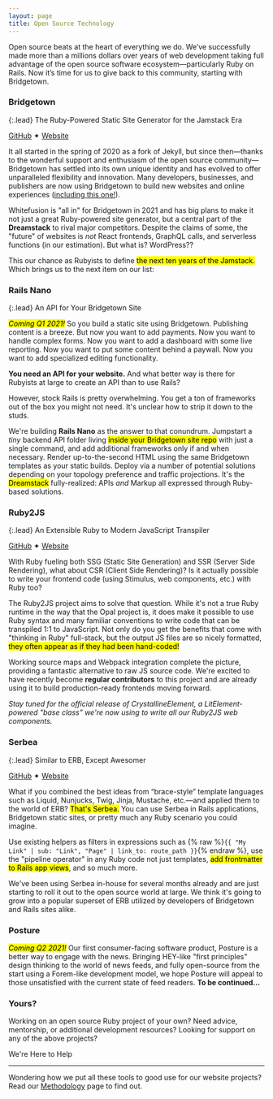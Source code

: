 ```yaml
---
layout: page
title: Open Source Technology
---
```


Open source beats at the heart of everything we do. We’ve successfully made more than a millions dollars over years of web development taking full advantage of the open source software ecosystem—particularly Ruby on Rails. Now it’s time for us to give back to this community, starting with Bridgetown.

### Bridgetown

{:.lead}
The Ruby-Powered Static Site Generator for the Jamstack Era

<a href="https://github.com/bridgetownrb/bridgetown" style="margin-right:var(--sl-spacing-xxx-small)"><sl-icon name="github"></sl-icon>GitHub</a> ✦ <a href="https://www.bridgetownrb.com"><sl-icon name="globe"></sl-icon>Website</a>

It all started in the spring of 2020 as a fork of Jekyll, but since then—thanks to the wonderful support and enthusiasm of the open source community—Bridgetown has settled into its own unique identity and has evolved to offer unparalleled flexibility and innovation. Many developers, businesses, and publishers are now using Bridgetown to build new websites and online experiences ([including this one!](https://github.com/whitefusionhq/whitefusion.studio)).

Whitefusion is "all in" for Bridgetown in 2021 and has big plans to make it not just a great Ruby-powered site generator, but a central part of the **Dreamstack** to rival major competitors. Despite the claims of some, the "future" of websites is _not_ React frontends, GraphQL calls, and serverless functions (in our estimation). But what is? WordPress??

This our chance as Rubyists to define <mark>the next ten years of the Jamstack.</mark> Which brings us to the next item on our list:

### Rails Nano

{:.lead}
An API for Your Bridgetown Site

<mark markdown="span">_Coming Q1 2021!_</mark> So you build a static site using Bridgetown. Publishing content is a breeze. But now you want to add payments. Now you want to handle complex forms. Now you want to add a dashboard with some live reporting. Now you want to put some content behind a paywall. Now you want to add specialized editing functionality.

**You need an API for your website.** And what better way is there for Rubyists at large to create an API than to use Rails?

However, stock Rails is pretty overwhelming. You get a ton of frameworks out of the box you might not need. It's unclear how to strip it down to the studs.

We're building **Rails Nano** as the answer to that conundrum. Jumpstart a _tiny_ backend API folder living <mark>inside your Bridgetown site repo</mark> with just a single command, and add additional frameworks only if and when necessary. Render up-to-the-second HTML using the same Bridgetown templates as your static builds. Deploy via a number of potential solutions depending on your topology preference and traffic projections. It's the <mark>Dreamstack</mark> fully-realized: APIs _and_ Markup all expressed through Ruby-based solutions.

### Ruby2JS

{:.lead}
An Extensible Ruby to Modern JavaScript Transpiler

<a href="https://github.com/ruby2js/ruby2js" style="margin-right:var(--sl-spacing-xxx-small)"><sl-icon name="github"></sl-icon>GitHub</a> ✦ <a href="https://www.ruby2js.com"><sl-icon name="globe"></sl-icon>Website</a>

With Ruby fueling both SSG (Static Site Generation) and SSR (Server Side Rendering), what about CSR (Client Side Rendering)? Is it actually possible to write your frontend code (using Stimulus, web components, etc.) with Ruby too?

The Ruby2JS project aims to solve that question. While it's not a true Ruby runtime in the way that the Opal project is, it does make it possible to use Ruby syntax and many familiar conventions to write code that can be transpiled 1:1 to JavaScript. Not only do you get the benefits that come with "thinking in Ruby" full-stack, but the output JS files are so nicely formatted, <mark>they often appear as if they had been hand-coded!</mark>

Working source maps and Webpack integration complete the picture, providing a fantastic alternative to raw JS source code. We're excited to have recently become **regular contributors** to this project and are already using it to build production-ready frontends moving forward.

_Stay tuned for the official release of CrystallineElement, a LitElement-powered "base class" we're now using to write all our Ruby2JS web components._

### Serbea

{:.lead}
Similar to ERB, Except Awesomer

<a href="https://github.com/bridgetownrb/serbea" style="margin-right:var(--sl-spacing-xxx-small)"><sl-icon name="github"></sl-icon>GitHub</a> ✦ <a href="https://www.serbea.dev"><sl-icon name="globe"></sl-icon>Website</a>

What if you combined the best ideas from “brace-style” template languages such as Liquid, Nunjucks, Twig, Jinja, Mustache, etc.—and applied them to the world of ERB? <mark>That's Serbea.</mark> You can use Serbea in Rails applications, Bridgetown static sites, or pretty much any Ruby scenario you could imagine.

Use existing helpers as filters in expressions such as {% raw %}`{{ "My Link" | sub: "Link", "Page" | link_to: route_path }}`{% endraw %}, use the "pipeline operator" in any Ruby code not just templates, <mark>add frontmatter to Rails app views</mark>, and so much more.

We've been using Serbea in-house for several months already and are just starting to roll it out to the open source world at large. We think it's going to grow into a popular superset of ERB utilized by developers of Bridgetown and Rails sites alike.

### Posture

<mark markdown="span">_Coming Q2 2021!_</mark> Our first consumer-facing software product, Posture is a better way to engage with the news. Bringing HEY-like "first principles" design thinking to the world of news feeds, and fully open-source from the start using a Forem-like development model, we hope Posture will appeal to those unsatisfied with the current state of feed readers. **To be continued…**

### Yours?

Working on an open source Ruby project of your own? Need advice, mentorship, or additional development resources? Looking for support on any of the above projects?

<sl-button type="primary" size="large" pill onclick="document.querySelector('sl-dialog').show()">We're Here to Help</sl-button>

----

Wondering how we put all these tools to good use for our website projects? Read our [Methodology](/methodology/) page to find out.

